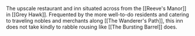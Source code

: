 The upscale restaurant and inn situated across from the [[Reeve's Manor]] in [[Grey Hawk]].  Frequented by the more well-to-do residents and catering to traveling nobles and merchants along [[The Wanderer's Path]], this inn does not take kindly to rabble rousing like [[The Bursting Barrel]] does.  